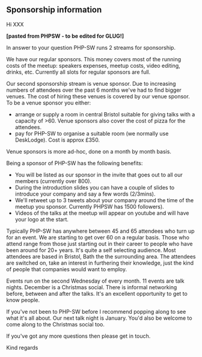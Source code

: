 ## Sponsorship information

Hi XXX

**[pasted from PHPSW - to be edited for GLUG!]**

In answer to your question PHP-SW runs 2 streams for sponsorship. 

We have our regular sponsors. This money covers most of the running costs of the meetup: speakers expenses, meetup costs, video editing, drinks, etc. Currently all slots for regular sponsors are full.

Our second sponsorship stream is venue sponsor. Due to increasing numbers of attendees over the past 6 months we've had to find bigger venues. The cost of hiring these venues is covered by our venue sponsor. To be a venue sponsor you either:
- arrange or supply a room in central Bristol suitable for giving talks with a capacity of >60. Venue sponsors also cover the cost of pizza for the attendees.
- pay for PHP-SW to organise a suitable room (we normally use DeskLodge). Cost is approx £350.

Venue sponsors is more ad-hoc, done on a month by month basis. 

Being a sponsor of PHP-SW has the following benefits:

- You will be listed as our sponsor in the invite that goes out to all our members (currently over 800).
- During the introduction slides you can have a couple of slides to introduce your company and say a few words (2/3mins).
- We'll retweet up to 3 tweets about your company around the time of the meetup you sponsor. Currently PHPSW has 1500 followers).
- Videos of the talks at the meetup will appear on youtube and will have your logo at the start.

Typically PHP-SW has anywhere between 45 and 65 attendees who turn up for an event. We are starting to get over 60 on a regular basis. Those who attend range from those just starting out in their career to people who have been around for 20+ years. It's quite a self selecting audience. Most attendees are based in Bristol, Bath the the surrounding area. The attendees are switched on, take an interest in furthering their knowledge, just the kind of people that companies would want to employ. 

Events run on the second Wednesday of every month. 11 events are talk nights. December is a Christmas social. There is informal networking before, between and after the talks. It's an excellent opportunity to get to know people. 

If you've not been to PHP-SW before I recommend popping along to see what it's all about. Our next talk night is January. You'd also be welcome to come along to the Christmas social too. 

If you've got any more questions then please get in touch.


Kind regards